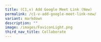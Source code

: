 ```yaml
---
title: (C1,v) Add Google Meet Link (New)
permalink: /c1-v-add-google-meet-link-new/
variant: markdown
description: ""
image: /images/FaviconLight.png
third_nav_title: Collaborate
---
```


